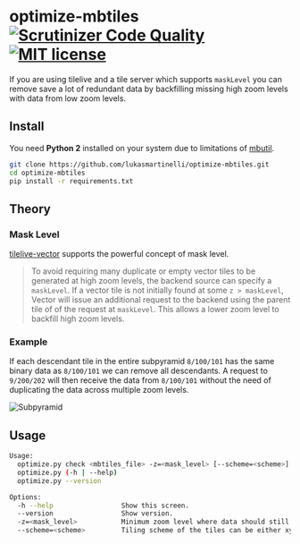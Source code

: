 # optimize-mbtiles [![Scrutinizer Code Quality](https://scrutinizer-ci.com/g/lukasmartinelli/optimize-mbtiles/badges/quality-score.png?b=master)](https://scrutinizer-ci.com/g/lukasmartinelli/optimize-mbtiles/?branch=master) [![MIT license](https://img.shields.io/badge/license-MIT-blue.svg)](https://tldrlegal.com/license/mit-license)

If you are using tilelive and a tile server which supports `maskLevel`
you can remove save a lot of redundant data by backfilling missing high zoom
levels with data from low zoom levels.

## Install

You need **Python 2** installed on your system due to limitations of [mbutil](https://github.com/mapbox/mbutil).

```bash
git clone https://github.com/lukasmartinelli/optimize-mbtiles.git
cd optimize-mbtiles
pip install -r requirements.txt
```

## Theory

### Mask Level

[tilelive-vector]() supports the powerful concept of mask level.

> To avoid requiring many duplicate or empty vector tiles to be generated at high zoom levels,
  the backend source can specify a `maskLevel`.
  If a vector tile is not initially found at some `z > maskLevel`, Vector will issue an additional request
  to the backend using the parent tile of of the request at `maskLevel`.
  This allows a lower zoom level to backfill high zoom levels.

### Example

If each descendant tile in the entire subpyramid `8/100/101` has the same binary
data as `8/100/101` we can remove all descendants. A request to `9/200/202` will
then receive the data from `8/100/101` without the need of duplicating the data
across multiple zoom levels.

![Subpyramid](subpyramid.png)


## Usage

```bash
Usage:
  optimize.py check <mbtiles_file> -z=<mask_level> [--scheme=<scheme>]
  optimize.py (-h | --help)
  optimize.py --version

Options:
  -h --help                 Show this screen.
  --version                 Show version.
  -z=<mask_level>           Minimum zoom level where data should still exist
  --scheme=<scheme>         Tiling scheme of the tiles can be either xyz or tms [default: tms]
```
